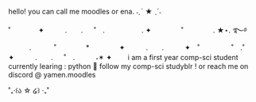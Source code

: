 hello! you can call me moodles or ena. ˗ˏˋ ★ ˎˊ˗

˚　　　　✦　　　.　　. 　 ˚　.　　　　　 . ✦　　　 　˚　　　　 . ★⋆. ࿐࿔ 
　　　.   　　˚　　 　　*　　 　　✦　　　.　　.　　　✦　˚ 　　　　 ˚　.˚　　　　✦　　　.　　. 　 ˚　.　　　˖✶   ✦　　
i am a first year comp-sci student
currently learing : python 🐍
follow my comp-sci studyblr ! 
or reach me on discord @ yamen.moodles

˚₊‧꒰ა ☆ ໒꒱ ‧₊˚
